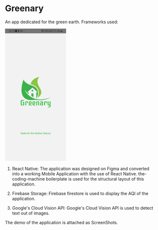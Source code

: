 # Greenary


An app dedicated for the green earth. Frameworks used:

<img src='./screenshots/ss1.jpeg' width='40%' height='30%'>

1. React Native: 
    The application was designed on Figma and converted into a working Mobile Application with the use of React Native. the-coding-machine boilerplate is used for the structural layout of this application.

2. Firebase Storage: 
    Firebase firestore is used to display the AQI of the application.

3. Google's Cloud Vision API:
    Google's Cloud Vision API is used to detect text out of images.

The demo of the application is attached as ScreenShots.
